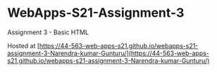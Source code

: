 # WebApps-S21-Assignment-3
Assignment 3 - Basic HTML

Hosted at [https://44-563-web-apps-s21.github.io/webapps-s21-assignment-3-Narendra-kumar-Gunturu/](https://44-563-web-apps-s21.github.io/webapps-s21-assignment-3-Narendra-kumar-Gunturu/)
